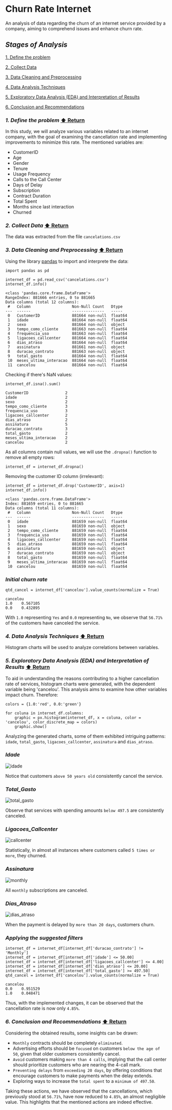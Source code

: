 # Churn Rate Internet
An analysis of data regarding the churn of an internet service provided by a company, aiming to comprehend issues and enhance churn rate.

## _Stages of Analysis_
[1. Define the problem]()

[2. Collect Data]()

[3. Data Cleaning and Preprocessing]()

[4. Data Analysis Techniques]()

[5. Exploratory Data Analysis (EDA) and Interpretation of Results]()

[6. Conclusion and Recommendations]()

### _1. Define the problem_ [⬆️ Return]()
In this study, we will analyze various variables related to an internet company, with the goal of examining the cancellation rate and implementing improvements to minimize this rate. The mentioned variables are:

- CustomerID
- Age
- Gender
- Tenure
- Usage Frequency
- Calls to the Call Center
- Days of Delay
- Subscription
- Contract Duration
- Total Spent
- Months since last interaction
- Churned

### _2. Collect Data_ [⬆️ Return]()
The data was extracted from the file `cancelations.csv`

### _3. Data Cleaning and Preprocessing_ [⬆️ Return]()
Using the library [pandas](https://pandas.pydata.org/docs/) to import and interprete the data:

    import pandas as pd
    
    internet_df = pd.read_csv('cancelations.csv')
    internet_df.info()
    
    <class 'pandas.core.frame.DataFrame'>
    RangeIndex: 881666 entries, 0 to 881665
    Data columns (total 12 columns):
     #   Column                  Non-Null Count   Dtype  
    ---  ------                  --------------   -----  
     0   CustomerID              881664 non-null  float64
     1   idade                   881664 non-null  float64
     2   sexo                    881664 non-null  object 
     3   tempo_como_cliente      881663 non-null  float64
     4   frequencia_uso          881663 non-null  float64
     5   ligacoes_callcenter     881664 non-null  float64
     6   dias_atraso             881664 non-null  float64
     7   assinatura              881661 non-null  object 
     8   duracao_contrato        881663 non-null  object 
     9   total_gasto             881664 non-null  float64
     10  meses_ultima_interacao  881664 non-null  float64
     11  cancelou                881664 non-null  float64
      
Checking if there's NaN values:

    internet_df.isna().sum()
  
    CustomerID                2
    idade                     2
    sexo                      2
    tempo_como_cliente        3
    frequencia_uso            3
    ligacoes_callcenter       2
    dias_atraso               2
    assinatura                5
    duracao_contrato          3
    total_gasto               2
    meses_ultima_interacao    2
    cancelou                  2

As all columns contain null values, we will use the `.dropna()` function to remove all empty rows:

    internet_df = internet_df.dropna()

Removing the customer ID column (irrelevant):

    internet_df = internet_df.drop('CustomerID', axis=1)
    internet_df.info()
    
    <class 'pandas.core.frame.DataFrame'>
    Index: 881659 entries, 0 to 881665
    Data columns (total 11 columns):
     #   Column                  Non-Null Count   Dtype  
    ---  ------                  --------------   -----  
     0   idade                   881659 non-null  float64
     1   sexo                    881659 non-null  object 
     2   tempo_como_cliente      881659 non-null  float64
     3   frequencia_uso          881659 non-null  float64
     4   ligacoes_callcenter     881659 non-null  float64
     5   dias_atraso             881659 non-null  float64
     6   assinatura              881659 non-null  object 
     7   duracao_contrato        881659 non-null  object 
     8   total_gasto             881659 non-null  float64
     9   meses_ultima_interacao  881659 non-null  float64
     10  cancelou                881659 non-null  float64

### _Initial churn rate_
    qtd_cancel = internet_df['cancelou'].value_counts(normalize = True)
    
    cancelou
    1.0    0.567105
    0.0    0.432895

With `1.0` representing `Yes` and `0.0` representing `No`, we observe that `56.71%` of the customers have canceled the service.

### _4. Data Analysis Techniques_ [⬆️ Return]()
Histogram charts will be used to analyze correlations between variables.

### _5. Exploratory Data Analysis (EDA) and Interpretation of Results_ [⬆️ Return]()
To aid in understanding the reasons contributing to a higher cancellation rate of services, histogram charts were generated, with the dependent variable being 'cancelou'. This analysis aims to examine how other variables impact churn. Therefore:

    colors = {1.0:'red', 0.0:'green'}
    
    for coluna in internet_df.columns:
        graphic = px.histogram(internet_df, x = coluna, color = 'cancelou', color_discrete_map = colors)
        graphic.show()
        
Analyzing the generated charts, some of them exhibited intriguing patterns: `idade`, `total_gasto`, `ligacoes_callcenter`, `assinatura` and `dias_atraso`. 

### _Idade_
![idade](https://github.com/JPedroPy/Churn_Rate_Internet/assets/141521444/434b35c6-39d6-460a-8986-80cd2f0d0b48)

Notice that customers `above 50 years old` consistently cancel the service.

### _Total_Gasto_
![total_gasto](https://github.com/JPedroPy/Churn_Rate_Internet/assets/141521444/0d0b5dc8-0adf-4c68-9707-e6789ede2293)

Observe that services with spending amounts `below 497.5` are consistently canceled.

### _Ligacoes_Callcenter_
![callcenter](https://github.com/JPedroPy/Churn_Rate_Internet/assets/141521444/8766b304-6cb3-4d1e-950e-525ab7073e45)

Statistically, in almost all instances where customers called `5 times or more`, they churned.

### _Assinatura_
![monthly](https://github.com/JPedroPy/Churn_Rate_Internet/assets/141521444/d91912ea-5603-4b21-8e89-6ff1398003b8)

All `monthly` subscriptions are canceled.

### _Dias_Atraso_
![dias_atraso](https://github.com/JPedroPy/Churn_Rate_Internet/assets/141521444/c2de6ae4-e822-49dd-9a0b-e5e19dd13a90)

When the payment is delayed by `more than 20 days`, customers churn.

### _Applying the suggested filters_
    internet_df = internet_df[internet_df['duracao_contrato'] != 'Monthly']
    internet_df = internet_df[internet_df['idade'] <= 50.00]
    internet_df = internet_df[internet_df['ligacoes_callcenter'] <= 4.00]
    internet_df = internet_df[internet_df['dias_atraso'] <= 20.00]
    internet_df = internet_df[internet_df['total_gasto'] >= 497.50]
    qtd_cancel = internet_df['cancelou'].value_counts(normalize = True)

    cancelou
    0.0    0.951529
    1.0    0.048471

Thus, with the implemented changes, it can be observed that the cancellation rate is now only `4.85%`.

### _6. Conclusion and Recommendations_ [⬆️ Return]()

Considering the obtained results, some insights can be drawn:

- `Monthly` contracts should be completely `eliminated`.
- Advertising efforts should be `focused` on customers `below the age of 50`, given that older customers consistently cancel.
- `Avoid` customers making `more than 4 calls`, implying that the call center should prioritize customers who are nearing the 4-call mark.
- `Preventing delays` from `exceeding 20 days`, by offering conditions that encourage customers to make payments when the delay extends.
- Exploring ways to increase the `total spent` to a `minimum of 497.50`.

Taking these actions, we have observed that the cancellations, which previously stood at `56.71%`, have now reduced to `4.85%`, an almost negligible value. This highlights that the mentioned actions are indeed effective.



